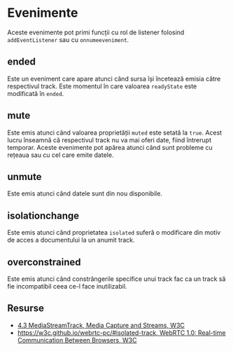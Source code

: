 # Evenimente

Aceste evenimente pot primi funcții cu rol de listener folosind `addEventListener` sau cu `onnumeeveniment`.

## ended

Este un eveniment care apare atunci când sursa își încetează emisia către respectivul track. Este momentul în care valoarea `readyState` este modificată în `ended`.

## mute

Este emis atunci când valoarea proprietății `muted` este setată la `true`. Acest lucru înseamnă că respectivul track nu va mai oferi date, fiind întrerupt temporar. Aceste evenimente pot apărea atunci când sunt probleme cu rețeaua sau cu cel care emite datele.

## unmute

Este emis atunci când datele sunt din nou disponibile.

## isolationchange

Este emis atunci când proprietatea `isolated` suferă o modificare din motiv de acces a documentului la un anumit track.

## overconstrained

Este emis atunci când constrângerile specifice unui track fac ca un track să fie incompatibil ceea ce-l face inutilizabil.

## Resurse

- [4.3 MediaStreamTrack, Media Capture and Streams, W3C](https://w3c.github.io/mediacapture-main/#mediastreamtrack)
- [https://w3c.github.io/webrtc-pc/#isolated-track, WebRTC 1.0: Real-time Communication Between Browsers, W3C](https://w3c.github.io/webrtc-pc/#isolated-track)
